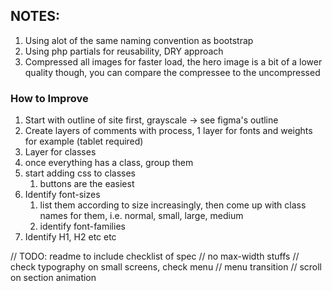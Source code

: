 ## NOTES:
1. Using alot of the same naming convention as bootstrap
2. Using php partials for reusability, DRY approach
3. Compressed all images for faster load, the hero image is a bit of a lower quality though, you can compare the compressee to the uncompressed

### How to Improve
1. Start with outline of site first, grayscale -> see figma's outline
2. Create layers of comments with process, 1 layer for fonts and weights for example (tablet required)
3. Layer for classes
4. once everything has a class, group them
5. start adding css to classes
   1. buttons are the easiest
6. Identify font-sizes
   1. list them according to size increasingly, then come up with class names for them, i.e. normal, small, large, medium 
   2. identify font-families
7. Identify H1, H2 etc etc

// TODO: readme to include checklist of spec
// no max-width stuffs
// check typography on small screens, check menu
// menu transition
// scroll on section animation
